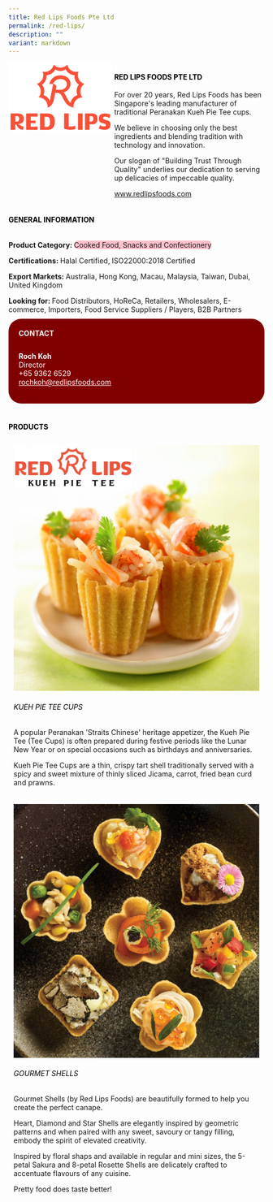 ```yaml
---
title: Red Lips Foods Pte Ltd
permalink: /red-lips/
description: ""
variant: markdown
---
```

<div class="flex-paragraph">
	<div style="display: flex; flex-wrap: wrap;" class="flex-container">
		<div style="flex: 1 1 40%; display: block;" class="card sgds">
			<img src="/images/Red%20Lips/red_lips_logo.png">
		</div>
		<div style="flex: 1 1 58%; display: block; margin-left: 3px" class="card-sgds">
			<h4 style="text-transform: uppercase; color: black;"><b>Red Lips Foods Pte Ltd</b></h4>
			<p>For over 20 years, Red Lips Foods has been Singapore's leading manufacturer of traditional Peranakan Kueh Pie Tee cups.</p>
			<p>We believe in choosing only the best ingredients and blending tradition with technology and innovation.</p>
			<p>Our slogan of "Building Trust Through Quality" underlies our dedication to serving up delicacies of impeccable quality.</p>
			<p><a target="_blank" href="https://www.redlipsfoods.com">www.redlipsfoods.com</a></p>
		</div>
	</div>
</div>

<h4 style="text-transform: uppercase; color: black;">
	<b>General Information</b>
</h4>
<div style="display: flex; flex-wrap: wrap;" class="flex-container">
	<div style="flex: 1 1 65%; display: block; align-self: stretch" class="card sgds">
		<div class="flex-paragraph">
			<p>
				<b>Product Category: </b>
				<span style="background-color: pink; border-radius: 10px;">Cooked Food, Snacks and Confectionery</span>
			</p>
			<p>
				<b>Certifications: </b>Halal Certified, ISO22000:2018 Certified
			</p>
			<p>
				<b>Export Markets: </b>Australia, Hong Kong, Macau, Malaysia, Taiwan, Dubai, United Kingdom
			</p>
			<p style="margin-bottom: 10px;">
				<b>Looking for: </b>Food Distributors, HoReCa, Retailers, Wholesalers, E-commerce, Importers, Food Service Suppliers / Players, B2B Partners
			</p>
		</div>
	</div>
	<div style="flex: 1 1 35%; padding: 10px; display: block; background-color: maroon; border-radius: 25px; align-self: center;" class="card sgds">
		<h4 style="color: white; margin-top: 10px; margin-left: 10px;">CONTACT</h4>
		<div class="flex-paragraph">
			<p style="padding: 10px; color: white;">
				<b>Roch Koh</b>
				<br>Director<br>+65 9362 6529<br>
				<a style="color: white;" href="mailto:rochkoh@redlipsfoods.com">rochkoh@redlipsfoods.com</a>
			</p>
		</div>
	</div>
</div>
<br>
<h4 style="text-transform: uppercase; color: black;">
	<b>Products</b>
</h4>
<div style="display: flex; flex-wrap: wrap;">
	<div style="flex: 1 1 47%; margin: 10px; display: block;" class="card sgds">
		<div style="display: block;" class="flex-image">
			<img src="/images/Red%20Lips/red_lips_product_01.jpg">
		</div>
		<div class="flex-paragraph">
			<h6 style="text-transform: uppercase; color: black;">Kueh Pie Tee Cups</h6>
			<p>A popular Peranakan 'Straits Chinese' heritage appetizer, the Kueh Pie Tee (Tee Cups) is often prepared during festive periods like the Lunar New Year or on special occasions such as birthdays and anniversaries.</p>
			<p>Kueh Pie Tee Cups are a thin, crispy tart shell traditionally served with a spicy and sweet mixture of thinly sliced Jicama, carrot, fried bean curd and prawns.</p>
		</div>
	</div>
	<div style="flex: 1 1 47%; margin: 10px; display: block;" class="card sgds">
		<div style="display: block;" class="flex-image">
			<img src="/images/Red%20Lips/red_lips_product_02.png">
		</div>
		<div class="flex-paragraph">
			<h6 style="text-transform: uppercase; color: black;">Gourmet Shells</h6>
			<p>Gourmet Shells (by Red Lips Foods) are beautifully formed to help you create the perfect canape.</p>
			<p>Heart, Diamond and Star Shells are elegantly inspired by geometric patterns and when paired with any sweet, savoury or tangy filling, embody the spirit of elevated creativity.</p>
			<p>Inspired by floral shaps and available in regular and mini sizes, the 5-petal Sakura and 8-petal Rosette Shells are delicately crafted to accentuate flavours of any cuisine.</p>
			<p>Pretty food does taste better!</p>
		</div>
	</div>
</div>